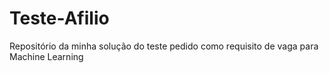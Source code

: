 # Teste-Afilio
Repositório da minha solução do teste pedido como requisito de vaga para Machine Learning
